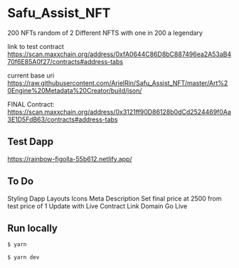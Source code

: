 # Safu_Assist_NFT
 200 NFTs random of 2 Different NFTS with one in 200 a legendary

 link to test contract
 https://scan.maxxchain.org/address/0xfA0644C86D8bC887496ea2A53aB470f6E85A0f27/contracts#address-tabs

current base uri https://raw.githubusercontent.com/ArielRin/Safu_Assist_NFT/master/Art%20Engine%20Metadata%20Creator/build/json/

FINAL Contract: https://scan.maxxchain.org/address/0x3121ff90D86128b0dCd2524469f0Aa3E1D5FdB63/contracts#address-tabs

## Test Dapp

https://rainbow-figolla-55b612.netlify.app/

## To Do
Styling Dapp
Layouts
Icons
Meta Description
Set final price at 2500 from test price of 1
Update with Live Contract
Link Domain
Go Live


## Run locally

```bash
$ yarn

$ yarn dev
```
